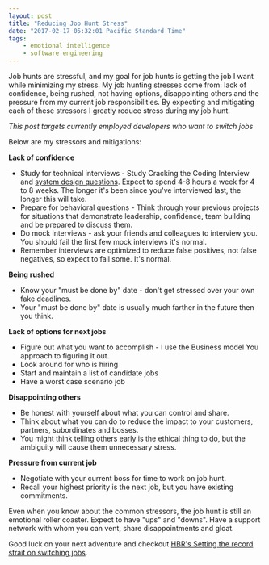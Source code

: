 ```yaml
---
layout: post
title: "Reducing Job Hunt Stress"
date: "2017-02-17 05:32:01 Pacific Standard Time"
tags:
    - emotional intelligence
    - software engineering
---
```


Job hunts are stressful, and my goal for job hunts is getting the job I want while minimizing my stress.  My job hunting stresses come from: lack of confidence, being rushed, not having options, disappointing others and the pressure from my current job responsibilities. By expecting and mitigating each of these stressors I greatly reduce stress during my job hunt. 

*This post targets currently employed developers who want to switch jobs*

Below are my stressors and mitigations:

**Lack of confidence**

- Study for technical interviews - Study Cracking the Coding Interview and [system design questions](https://github.com/donnemartin/system-design-primer). Expect to spend 4-8 hours a week for 4 to 8 weeks.  The longer it's been since you've interviewed last, the longer this will take.
- Prepare for behavioral questions - Think through your previous projects for situations that demonstrate leadership, confidence, team building and be prepared to discuss them.
- Do mock interviews - ask your friends and colleagues to interview you.  You should fail the first few mock interviews it's normal.
- Remember interviews are optimized to reduce false positives, not false negatives, so expect to fail some. It's normal. 

**Being rushed**

- Know your "must be done by" date -  don't get stressed over your own fake deadlines.
- Your "must be done by" date is usually much farther in the future then you think. 

**Lack of options for next jobs**

- Figure out what you want to accomplish - I use the Business model You approach to figuring it out.
- Look around for who is hiring
- Start and maintain a list of candidate jobs
- Have a worst case scenario job

**Disappointing others**

- Be honest with yourself about what you can control and share.
- Think about what you can do to reduce the impact to your customers, partners, subordinates and bosses.
- You might think telling others early is the ethical thing to do, but the ambiguity will cause them unnecessary stress.

**Pressure from current job**

- Negotiate with your current boss for time to work on job hunt.
- Recall your highest priority is the next job, but you have existing commitments.

Even when you know about the common stressors, the job hunt is still an emotional roller coaster. Expect to have "ups" and "downs". Have a support network with whom you can vent, share disappointments and gloat.

Good luck on your next adventure and checkout [HBR's Setting the record strait on switching jobs](https://hbr.org/2015/07/setting-the-record-straight-on-switching-jobs).


